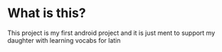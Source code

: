# What is this?
This project is my first android project and it is just ment to support my daughter with learning vocabs for latin